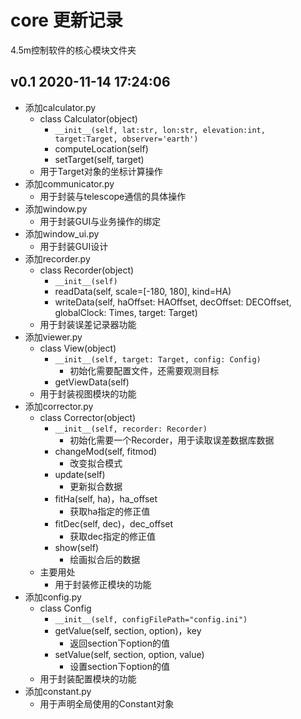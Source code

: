 # core 更新记录

4.5m控制软件的核心模块文件夹



## v0.1 2020-11-14 17:24:06

- 添加calculator.py
  - class Calculator(object)
    - `__init__(self, lat:str, lon:str, elevation:int, target:Target, observer='earth')` 
    - computeLocation(self)
    - setTarget(self, target)
  - 用于Target对象的坐标计算操作
- 添加communicator.py
  - 用于封装与telescope通信的具体操作
- 添加window.py
  - 用于封装GUI与业务操作的绑定
- 添加window_ui.py
  - 用于封装GUI设计
- 添加recorder.py
  - class Recorder(object)
    - `__init__(self)`
    - readData(self, scale=[-180, 180], kind=HA)
    - writeData(self, haOffset: HAOffset, decOffset: DECOffset, globalClock: Times, target: Target)
  - 用于封装误差记录器功能
- 添加viewer.py
  - class View(object)
    - `__init__(self, target: Target, config: Config)`
      - 初始化需要配置文件，还需要观测目标
    - getViewData(self)
  - 用于封装视图模块的功能
- 添加corrector.py
  - class Corrector(object)
    - `__init__(self, recorder: Recorder)`
      - 初始化需要一个Recorder，用于读取误差数据库数据
    - changeMod(self, fitmod)
      - 改变拟合模式
    - update(self)
      - 更新拟合数据
    - fitHa(self, ha)，ha_offset 
      - 获取ha指定的修正值
    - fitDec(self, dec)，dec_offset 
      - 获取dec指定的修正值
    - show(self)
      - 绘画拟合后的数据
  - 主要用处
    - 用于封装修正模块的功能
- 添加config.py
  - class Config
    - `__init__(self, configFilePath="config.ini")`
    - getValue(self, section, option)，key
      - 返回section下option的值
    - setValue(self, section, option, value)
      - 设置section下option的值
  - 用于封装配置模块的功能
- 添加constant.py
  - 用于声明全局使用的Constant对象